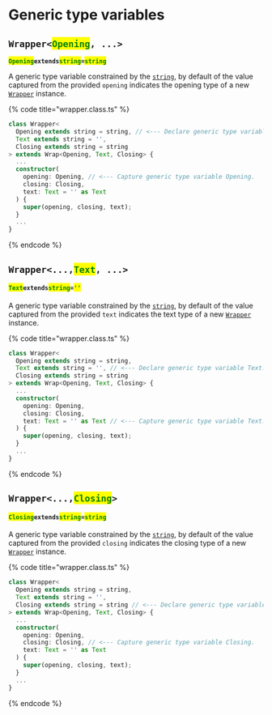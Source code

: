 # Generic type variables

## `Wrapper<`<mark style="color:green;">`Opening`</mark>`, ...>` <a href="#wrap-opening" id="wrap-opening"></a>

<mark style="color:green;">**`Opening`**</mark>**`extends`**<mark style="color:green;">**`string`**</mark>**`=`**<mark style="color:green;">**`string`**</mark>

​A generic type variable constrained by the [`string`](https://developer.mozilla.org/en-US/docs/Web/JavaScript/Reference/Global\_Objects/String), by default of the value captured from the provided `opening` indicates the opening type of a new [`Wrapper`](description.md) instance.

{% code title="wrapper.class.ts" %}
```typescript
class Wrapper<
  Opening extends string = string, // <--- Declare generic type variable Opening.
  Text extends string = '',
  Closing extends string = string
> extends Wrap<Opening, Text, Closing> {
  ...
  constructor(
    opening: Opening, // <--- Capture generic type variable Opening.
    closing: Closing,
    text: Text = '' as Text
  ) {
    super(opening, closing, text);
  }
  ...
}
```
{% endcode %}

## `Wrapper<...,`<mark style="color:green;">`Text`</mark>`, ...>`

#### <mark style="color:green;">**`Text`**</mark>**`extends`**<mark style="color:green;">**`string`**</mark>**`=`**<mark style="color:green;">**`''`**</mark>

​A generic type variable constrained by the [`string`](https://developer.mozilla.org/en-US/docs/Web/JavaScript/Reference/Global\_Objects/String), by default of the value captured from the provided `text` indicates the text type of a new [`Wrapper`](description.md) instance.

{% code title="wrapper.class.ts" %}
```typescript
class Wrapper<
  Opening extends string = string,
  Text extends string = '', // <--- Declare generic type variable Text.
  Closing extends string = string
> extends Wrap<Opening, Text, Closing> {
  ...
  constructor(
    opening: Opening,
    closing: Closing,
    text: Text = '' as Text // <--- Capture generic type variable Text.
  ) {
    super(opening, closing, text);
  }
  ...
}
```
{% endcode %}

## `Wrapper<...,`<mark style="color:green;">`Closing`</mark>`>` <a href="#wrap-closing" id="wrap-closing"></a>

#### <mark style="color:green;">**`Closing`**</mark>**`extends`**<mark style="color:green;">**`string`**</mark>**`=`**<mark style="color:green;">**`string`**</mark>

​A generic type variable constrained by the [`string`](https://developer.mozilla.org/en-US/docs/Web/JavaScript/Reference/Global\_Objects/String), by default of the value captured from the provided `closing` indicates the closing type of a new [`Wrapper`](description.md) instance.

{% code title="wrapper.class.ts" %}
```typescript
class Wrapper<
  Opening extends string = string,
  Text extends string = '',
  Closing extends string = string // <--- Declare generic type variable Closing.
> extends Wrap<Opening, Text, Closing> {
  ...
  constructor(
    opening: Opening,
    closing: Closing, // <--- Capture generic type variable Closing.
    text: Text = '' as Text
  ) {
    super(opening, closing, text);
  }
  ...
}
```
{% endcode %}
